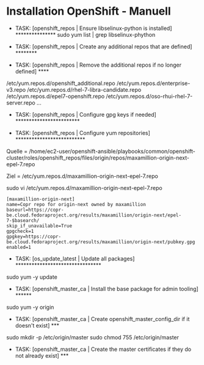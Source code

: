 # Installation OpenShift - Manuell

* TASK: [openshift_repos | Ensure libselinux-python is installed] *************** 
 sudo yum list | grep libselinux-phython

* TASK: [openshift_repos | Create any additional repos that are defined] ******** 
* TASK: [openshift_repos | Remove the additional repos if no longer defined] **** 

 /etc/yum.repos.d/openshift_additional.repo
 /etc/yum.repos.d/enterprise-v3.repo
 /etc/yum.repos.d/rhel-7-libra-candidate.repo
 /etc/yum.repos.d/epel7-openshift.repo
 /etc/yum.repos.d/oso-rhui-rhel-7-server.repo
 ...
 
* TASK: [openshift_repos | Configure gpg keys if needed] ************************ 

* TASK: [openshift_repos | Configure yum repositories] ************************** 

Quelle = /home/ec2-user/openshift-ansible/playbooks/common/openshift-cluster/roles/openshift_repos/files/origin/repos/maxamillion-origin-next-epel-7.repo

Ziel   = /etc/yum.repos.d/maxamillion-origin-next-epel-7.repo

sudo vi /etc/yum.repos.d/maxamillion-origin-next-epel-7.repo
```
[maxamillion-origin-next]
name=Copr repo for origin-next owned by maxamillion
baseurl=https://copr-be.cloud.fedoraproject.org/results/maxamillion/origin-next/epel-7-$basearch/
skip_if_unavailable=True
gpgcheck=1
gpgkey=https://copr-be.cloud.fedoraproject.org/results/maxamillion/origin-next/pubkey.gpg
enabled=1
```

* TASK: [os_update_latest | Update all packages] ******************************** 
 
sudo yum -y update

* TASK: [openshift_master_ca | Install the base package for admin tooling] ****** 

sudo yum -y origin

* TASK: [openshift_master_ca | Create openshift_master_config_dir if it doesn't exist] ***

sudo mkdir -p /etc/origin/master
sudo chmod 755 /etc/origin/master

* TASK: [openshift_master_ca | Create the master certificates if they do not already exist] ***
 


 





